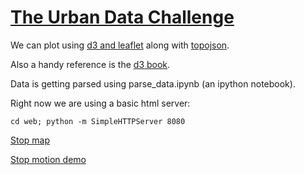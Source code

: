 [The Urban Data Challenge](https://github.com/swissnexSF/Urban-Data-Challenge)
============================================================

We can plot using [d3 and leaflet](http://bost.ocks.org/mike/leaflet/) along 
with [topojson](http://bost.ocks.org/mike/map/).
 
Also a handy reference is the [d3 book](https://github.com/alignedleft/d3-book).

Data is getting parsed using parse_data.ipynb (an ipython notebook).

Right now we are using a basic html server:

    cd web; python -m SimpleHTTPServer 8080
    
[Stop map](http://localhost:8080/stop_map.html)

[Stop motion demo](http://localhost:8080/stop_motion.html)
